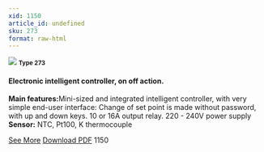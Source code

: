 ```yaml
---
xid: 1150
article_id: undefined
sku: 273
format: raw-html
---
```

 <img src="./1150/273.jpg" class="card-imgs mb-2">
 <small class="text-grey mb-2"><b>Type 273</b> </small>
 <h4>Electronic intelligent controller, on off action.</h4>
 <p><b>Main features:</b>Mini-sized and integrated intelligent controller, with very simple end-user interface: Change of set point is made without password, with up and down keys. 10 or 16A output relay. 220 - 240V power supply
 <b>Sensor:</b> NTC, Pt100, K thermocouple</p>
 <div class="btns">
 <a href="../en/electronic_intelligent_controller-type273.html" class="btn-red">See More</a>
 <a href="../en/pdf/3-45Temperature controller On Off action20130621.pdf " target="_blank" class="btn-red">Download PDF</a>
 <!-- <a href="http://www.ultimheat.com/cat3.html" target="_blank" class="access-link"> Access full catalogue <i class="fa fa-external-link" aria-hidden="true"></i> </a> -->
 <span class="number-btn">1150</span>
 </div>
 